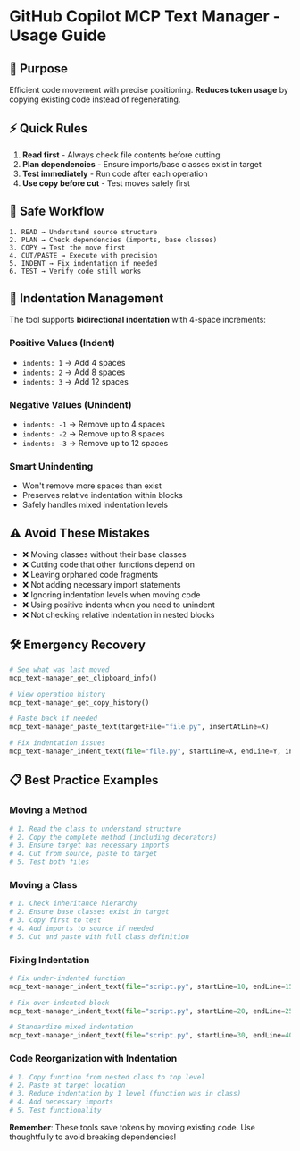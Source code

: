 # GitHub Copilot MCP Text Manager - Usage Guide

## 🎯 Purpose
Efficient code movement with precise positioning. **Reduces token usage** by copying existing code instead of regenerating.

## ⚡ Quick Rules
1. **Read first** - Always check file contents before cutting
2. **Plan dependencies** - Ensure imports/base classes exist in target
3. **Test immediately** - Run code after each operation
4. **Use copy before cut** - Test moves safely first

## 🔧 Safe Workflow
```
1. READ → Understand source structure
2. PLAN → Check dependencies (imports, base classes)  
3. COPY → Test the move first
4. CUT/PASTE → Execute with precision
5. INDENT → Fix indentation if needed
6. TEST → Verify code still works
```

## 📐 Indentation Management
The tool supports **bidirectional indentation** with 4-space increments:

### Positive Values (Indent)
- `indents: 1` → Add 4 spaces
- `indents: 2` → Add 8 spaces  
- `indents: 3` → Add 12 spaces

### Negative Values (Unindent)
- `indents: -1` → Remove up to 4 spaces
- `indents: -2` → Remove up to 8 spaces
- `indents: -3` → Remove up to 12 spaces

### Smart Unindenting
- Won't remove more spaces than exist
- Preserves relative indentation within blocks
- Safely handles mixed indentation levels

## ⚠️ Avoid These Mistakes
- ❌ Moving classes without their base classes
- ❌ Cutting code that other functions depend on
- ❌ Leaving orphaned code fragments
- ❌ Not adding necessary import statements
- ❌ Ignoring indentation levels when moving code
- ❌ Using positive indents when you need to unindent
- ❌ Not checking relative indentation in nested blocks

## 🛠️ Emergency Recovery
```python
# See what was last moved
mcp_text-manager_get_clipboard_info()

# View operation history  
mcp_text-manager_get_copy_history()

# Paste back if needed
mcp_text-manager_paste_text(targetFile="file.py", insertAtLine=X)

# Fix indentation issues
mcp_text-manager_indent_text(file="file.py", startLine=X, endLine=Y, indents=1)
```

## 📋 Best Practice Examples

### Moving a Method
```python
# 1. Read the class to understand structure
# 2. Copy the complete method (including decorators)
# 3. Ensure target has necessary imports
# 4. Cut from source, paste to target
# 5. Test both files
```

### Moving a Class
```python
# 1. Check inheritance hierarchy
# 2. Ensure base classes exist in target
# 3. Copy first to test
# 4. Add imports to source if needed
# 5. Cut and paste with full class definition
```

### Fixing Indentation
```python
# Fix under-indented function
mcp_text-manager_indent_text(file="script.py", startLine=10, endLine=15, indents=1)

# Fix over-indented block  
mcp_text-manager_indent_text(file="script.py", startLine=20, endLine=25, indents=-2)

# Standardize mixed indentation
mcp_text-manager_indent_text(file="script.py", startLine=30, endLine=40, indents=-1)
```

### Code Reorganization with Indentation
```python
# 1. Copy function from nested class to top level
# 2. Paste at target location
# 3. Reduce indentation by 1 level (function was in class)
# 4. Add necessary imports
# 5. Test functionality
```

**Remember**: These tools save tokens by moving existing code. Use thoughtfully to avoid breaking dependencies!
